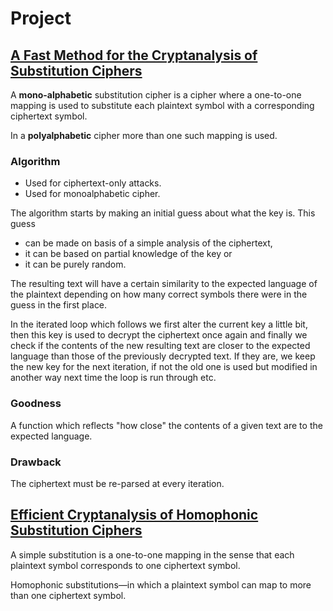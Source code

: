 # Project

## [A Fast Method for the Cryptanalysis of Substitution Ciphers](https://moodle.concordia.ca/moodle/pluginfile.php/3909361/mod_resource/content/0/A%20Fast%20Method%20for%20the%20Cryptanalysis%20of%20Substitution%20Ciphers.pdf)

A **mono-alphabetic** substitution cipher is a cipher where a one-to-one mapping is used to substitute each plaintext symbol with a corresponding ciphertext symbol.

In a **polyalphabetic** cipher more than one such mapping is used.

### Algorithm 

* Used for ciphertext-only attacks.
* Used for monoalphabetic cipher.

The algorithm starts by making an initial guess about what the key is. This guess 

* can be made on basis of a simple analysis of the ciphertext, 
* it can be based on partial knowledge of the key or 
* it can be purely random.

The resulting text will have a certain similarity to the expected language of the plaintext depending on how many correct symbols there were in the guess in the first place.

In the iterated loop which follows we first alter the current key a little bit, then this key is used to decrypt the ciphertext once again and finally we check if the contents of the new resulting text are closer to the expected language than those of the previously decrypted text. If they are, we keep the new key for the next iteration, if not the old one is used but modified in another way next time the loop is run through etc.

### Goodness

A function which reflects "how close" the contents of a given text are to the expected language.

### Drawback

The ciphertext must be re-parsed at every iteration.

## [Efficient Cryptanalysis of Homophonic Substitution Ciphers](https://moodle.concordia.ca/moodle/pluginfile.php/3909362/mod_resource/content/0/Substitution%20ciphers.pdf)

A simple substitution is a one-to-one mapping in the sense that each plaintext symbol corresponds to one ciphertext symbol.

Homophonic substitutions—in which a plaintext symbol can map to more than one ciphertext symbol.

